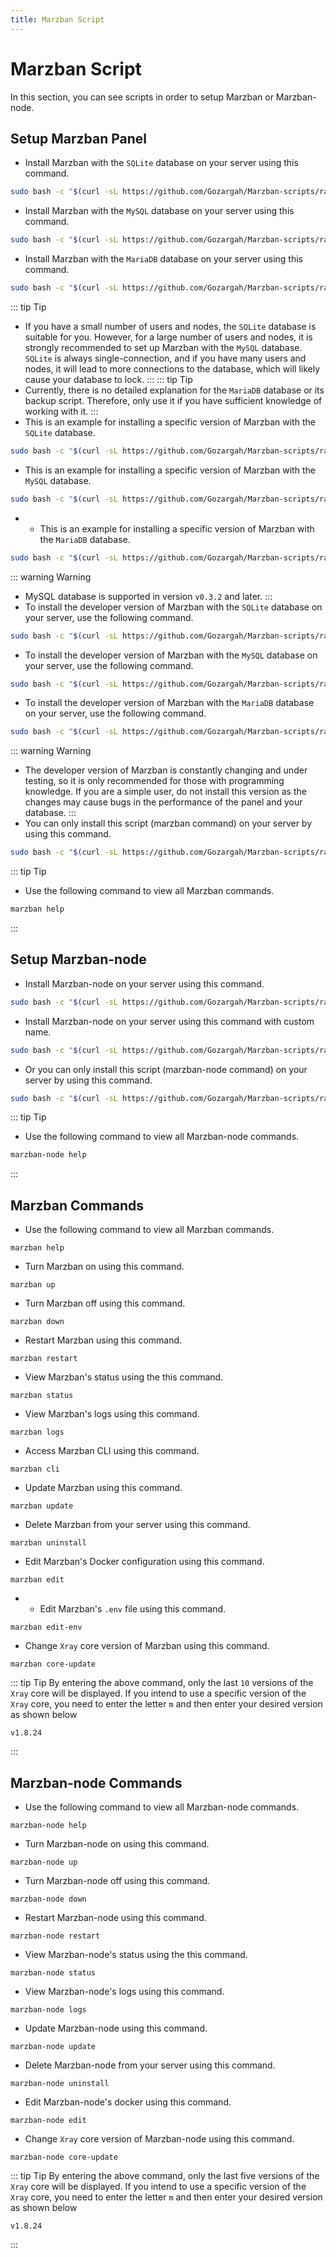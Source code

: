 ```yaml
---
title: Marzban Script
---
```


# Marzban Script 

In this section, you can see scripts in order to setup Marzban or Marzban-node.

## Setup Marzban Panel  

- Install Marzban with the `SQLite` database on your server using this command.
```bash
sudo bash -c "$(curl -sL https://github.com/Gozargah/Marzban-scripts/raw/master/marzban.sh)" @ install
```
- Install Marzban with the `MySQL` database on your server using this command.
```bash
sudo bash -c "$(curl -sL https://github.com/Gozargah/Marzban-scripts/raw/master/marzban.sh)" @ install --database mysql
```
- Install Marzban with the `MariaDB` database on your server using this command.
```bash
sudo bash -c "$(curl -sL https://github.com/Gozargah/Marzban-scripts/raw/master/marzban.sh)" @ install --database mariadb
```
::: tip Tip
- If you have a small number of users and nodes, the `SQLite` database is suitable for you. However, for a large number of users and nodes, it is strongly recommended to set up Marzban with the `MySQL` database. `SQLite` is always single-connection, and if you have many users and nodes, it will lead to more connections to the database, which will likely cause your database to lock.
:::
::: tip Tip
- Currently, there is no detailed explanation for the `MariaDB` database or its backup script. Therefore, only use it if you have sufficient knowledge of working with it.
:::
- This is an example for installing a specific version of Marzban with the `SQLite` database.
```bash
sudo bash -c "$(curl -sL https://github.com/Gozargah/Marzban-scripts/raw/master/marzban.sh)" @ install v0.5.2
```
- This is an example for installing a specific version of Marzban with the `MySQL` database.
```bash
sudo bash -c "$(curl -sL https://github.com/Gozargah/Marzban-scripts/raw/master/marzban.sh)" @ install --database mysql --version v0.5.2
```
- - This is an example for installing a specific version of Marzban with the `MariaDB` database.
```bash
sudo bash -c "$(curl -sL https://github.com/Gozargah/Marzban-scripts/raw/master/marzban.sh)" @ install --database mariadb --version v0.5.2
```
::: warning Warning
- MySQL database is supported in version `v0.3.2` and later.
:::
- To install the developer version of Marzban with the `SQLite` database on your server, use the following command.
```bash
sudo bash -c "$(curl -sL https://github.com/Gozargah/Marzban-scripts/raw/master/marzban.sh)" @ install --dev
```
- To install the developer version of Marzban with the `MySQL` database on your server, use the following command.
```bash
sudo bash -c "$(curl -sL https://github.com/Gozargah/Marzban-scripts/raw/master/marzban.sh)" @ install --database mysql --dev
```
- To install the developer version of Marzban with the `MariaDB` database on your server, use the following command.
```bash
sudo bash -c "$(curl -sL https://github.com/Gozargah/Marzban-scripts/raw/master/marzban.sh)" @ install --database mariadb --dev
```
::: warning Warning
- The developer version of Marzban is constantly changing and under testing, so it is only recommended for those with programming knowledge. If you are a simple user, do not install this version as the changes may cause bugs in the performance of the panel and your database.
:::
- You can only install this script (marzban command) on your server by using this command.
```bash
sudo bash -c "$(curl -sL https://github.com/Gozargah/Marzban-scripts/raw/master/marzban.sh)" @ install-script
```
::: tip Tip
- Use the following command to view all Marzban commands.
```bash
marzban help
```
:::

## Setup Marzban-node 

- Install Marzban-node on your server using this command.
```bash
sudo bash -c "$(curl -sL https://github.com/Gozargah/Marzban-scripts/raw/master/marzban-node.sh)" @ install
```
- Install Marzban-node on your server using this command with custom name.
```bash
sudo bash -c "$(curl -sL https://github.com/Gozargah/Marzban-scripts/raw/master/marzban-node.sh)" @ install --name marzban-node2
```
- Or you can only install this script (marzban-node command) on your server by using this command.
```bash
sudo bash -c "$(curl -sL https://github.com/Gozargah/Marzban-scripts/raw/master/marzban-node.sh)" @ install-script
```
::: tip Tip
- Use the following command to view all Marzban-node commands.
```bash
marzban-node help
```
:::

## Marzban Commands 

- Use the following command to view all Marzban commands.
```
marzban help
```
- Turn Marzban on using this command.
```
marzban up
```
- Turn Marzban off using this command.
```
marzban down 
```
- Restart Marzban using this command.
```
marzban restart 
```
- View Marzban's status using the this command.
```
marzban status 
```
- View Marzban's logs using this command.
```
marzban logs 
```
- Access Marzban CLI using this command.
```
marzban cli 
```
- Update Marzban using this command.
```
marzban update 
```
- Delete Marzban from your server using this command.
```
marzban uninstall 
```
- Edit Marzban's Docker configuration using this command.
```
marzban edit 
```
- - Edit Marzban's `.env` file using this command.
```
marzban edit-env
```
- Change `Xray` core version of Marzban using this command.
```
marzban core-update 
```
::: tip Tip
By entering the above command, only the last `10` versions of the `Xray` core will be displayed. If you intend to use a specific version of the `Xray` core, you need to enter the letter `m` and then enter your desired version as shown below
```
v1.8.24
```
:::

## Marzban-node Commands 

- Use the following command to view all Marzban-node commands.
```
marzban-node help 
```
- Turn Marzban-node on using this command.
```
marzban-node up 
```
- Turn Marzban-node off using this command.
```
marzban-node down 
```
- Restart Marzban-node using this command.
```
marzban-node restart 
```
- View Marzban-node's status using the this command.
```
marzban-node status 
```
- View Marzban-node's logs using this command.
```
marzban-node logs 
```
- Update Marzban-node using this command.
```
marzban-node update 
```
- Delete Marzban-node from your server using this command.
```
marzban-node uninstall 
```
- Edit Marzban-node's docker using this command.
```
marzban-node edit 
```
- Change `Xray` core version of Marzban-node using this command.
```
marzban-node core-update 
```
::: tip Tip
By entering the above command, only the last five versions of the `Xray` core will be displayed. If you intend to use a specific version of the `Xray` core, you need to enter the letter `m` and then enter your desired version as shown below
```
v1.8.24
```
:::
